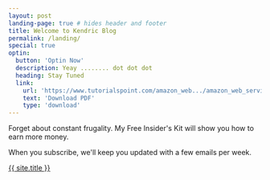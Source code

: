 ```yaml
---
layout: post
landing-page: true # hides header and footer
title: Welcome to Kendric Blog
permalink: /landing/
special: true
optin: 
  button: 'Optin Now'
  description: Yeay ........ dot dot dot
  heading: Stay Tuned
  link: 
    url: 'https://www.tutorialspoint.com/amazon_web.../amazon_web_services_tutorial.pdf'
    text: 'Download PDF'
    type: 'download'
---
```


Forget about constant frugality. My Free Insider's Kit will show you how to earn more money.

When you subscribe, we'll keep you updated with a few emails per week.

<a href = '/blog/' class = 'button'>{{ site.title }}</a>
